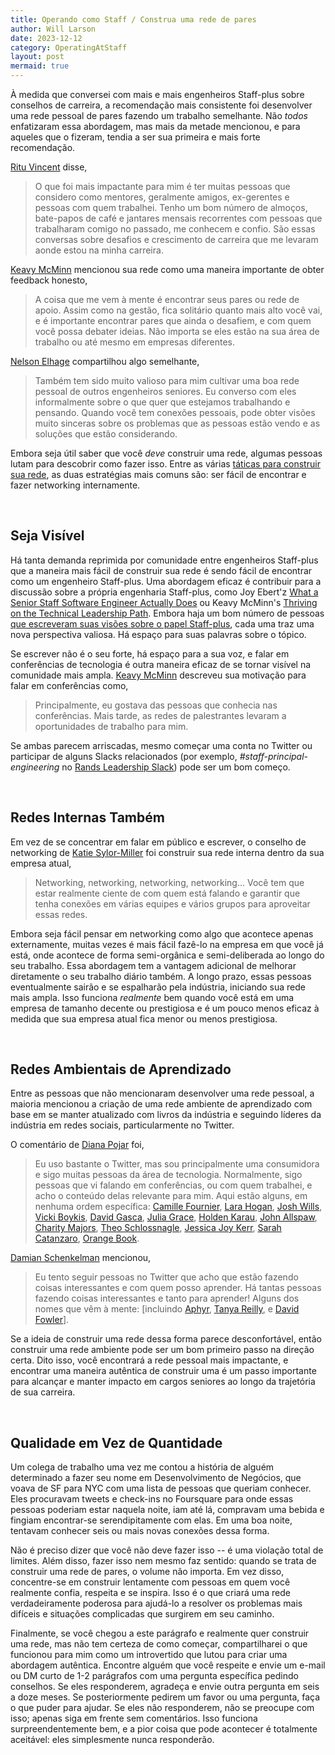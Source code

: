 ```yaml
---
title: Operando como Staff / Construa uma rede de pares
author: Will Larson 
date: 2023-12-12
category: OperatingAtStaff
layout: post
mermaid: true
---
```


À medida que conversei com mais e mais engenheiros Staff-plus sobre conselhos de carreira, a recomendação mais consistente foi desenvolver uma rede pessoal de pares fazendo um trabalho semelhante. Não *todos* enfatizaram essa abordagem, mas mais da metade mencionou, e para aqueles que o fizeram, tendia a ser sua primeira e mais forte recomendação.

[Ritu Vincent](https://staffeng.com/stories/ritu-vincent) disse,

> O que foi mais impactante para mim é ter muitas pessoas que considero como mentores, geralmente amigos, ex-gerentes e pessoas com quem trabalhei. Tenho um bom número de almoços, bate-papos de café e jantares mensais recorrentes com pessoas que trabalharam comigo no passado, me conhecem e confio. São essas conversas sobre desafios e crescimento de carreira que me levaram aonde estou na minha carreira.

[Keavy McMinn](https://staffeng.com/stories/keavy-mcminn) mencionou sua rede como uma maneira importante de obter feedback honesto,

> A coisa que me vem à mente é encontrar seus pares ou rede de apoio. Assim como na gestão, fica solitário quanto mais alto você vai, e é importante encontrar pares que ainda o desafiem, e com quem você possa debater ideias. Não importa se eles estão na sua área de trabalho ou até mesmo em empresas diferentes.

[Nelson Elhage](https://staffeng.com/stories/nelson-elhage) compartilhou algo semelhante,

> Também tem sido muito valioso para mim cultivar uma boa rede pessoal de outros engenheiros seniores. Eu converso com eles informalmente sobre o que quer que estejamos trabalhando e pensando. Quando você tem conexões pessoais, pode obter visões muito sinceras sobre os problemas que as pessoas estão vendo e as soluções que estão considerando.

Embora seja útil saber que você *deve* construir uma rede, algumas pessoas lutam para descobrir como fazer isso. Entre as várias [táticas para construir sua rede](https://lethain.com/meeting-people/), as duas estratégias mais comuns são: ser fácil de encontrar e fazer networking internamente.

<br>

## Seja Visível

Há tanta demanda reprimida por comunidade entre engenheiros Staff-plus que a maneira mais fácil de construir sua rede é sendo fácil de encontrar como um engenheiro Staff-plus. Uma abordagem eficaz é contribuir para a discussão sobre a própria engenharia Staff-plus, como Joy Ebert'z [What a Senior Staff Software Engineer Actually Does](https://staffeng.com/stories/joy-ebertz) ou Keavy McMinn's [Thriving on the Technical Leadership Path](https://keavy.com/work/thriving-on-the-technical-leadership-path/). Embora haja um bom número de pessoas [que escreveram suas visões sobre o papel Staff-plus](https://staffeng.com/guides/learning-materials), cada uma traz uma nova perspectiva valiosa. Há espaço para suas palavras sobre o tópico.

Se escrever não é o seu forte, há espaço para a sua voz, e falar em conferências de tecnologia é outra maneira eficaz de se tornar visível na comunidade mais ampla. [Keavy McMinn](https://staffeng.com/stories/keavy-mcminn) descreveu sua motivação para falar em conferências como,

> Principalmente, eu gostava das pessoas que conhecia nas conferências. Mais tarde, as redes de palestrantes levaram a oportunidades de trabalho para mim.

Se ambas parecem arriscadas, mesmo começar uma conta no Twitter ou participar de alguns Slacks relacionados (por exemplo, _#staff-principal-engineering_ no [Rands Leadership Slack](https://randsinrepose.com/welcome-to-rands-leadership-slack/)) pode ser um bom começo.

<br>

## Redes Internas Também

Em vez de se concentrar em falar em público e escrever, o conselho de networking de [Katie Sylor-Miller](https://staffeng.com/stories/katie-sylor-miller) foi construir sua rede interna dentro da sua empresa atual,

> Networking, networking, networking, networking... Você tem que estar realmente ciente de com quem está falando e garantir que tenha conexões em várias equipes e vários grupos para aproveitar essas redes.

Embora seja fácil pensar em networking como algo que acontece apenas externamente, muitas vezes é mais fácil fazê-lo na empresa em que você já está, onde acontece de forma semi-orgânica e semi-deliberada ao longo do seu trabalho. Essa abordagem tem a vantagem adicional de melhorar diretamente o seu trabalho diário também. A longo prazo, essas pessoas eventualmente sairão e se espalharão pela indústria, iniciando sua rede mais ampla. Isso funciona *realmente* bem quando você está em uma empresa de tamanho decente ou prestigiosa e é um pouco menos eficaz à medida que sua empresa atual fica menor ou menos prestigiosa.

<br>

## Redes Ambientais de Aprendizado

Entre as pessoas que não mencionaram desenvolver uma rede pessoal, a maioria mencionou a criação de uma rede ambiente de aprendizado com base em se manter atualizado com livros da indústria e seguindo líderes da indústria em redes sociais, particularmente no Twitter.

O comentário de [Diana Pojar](https://staffeng.com/stories/diana-pojar) foi,

> Eu uso bastante o Twitter, mas sou principalmente uma consumidora e sigo muitas pessoas da área de tecnologia. Normalmente, sigo pessoas que vi falando em conferências, ou com quem trabalhei, e acho o conteúdo delas relevante para mim. Aqui estão alguns, em nenhuma ordem específica: [Camille Fournier](https://twitter.com/skamille), [Lara Hogan](https://twitter.com/lara_hogan), [Josh Wills](https://twitter.com/josh_wills), [Vicki Boykis](https://twitter.com/vboykis), [David Gasca](https://twitter.com/gasca), [Julia Grace](https://twitter.com/jewelia), [Holden Karau](https://twitter.com/holdenkarau), [John Allspaw](https://twitter.com/allspaw), [Charity Majors](https://twitter.com/mipsytipsy), [Theo Schlossnagle](https://twitter.com/postwait), [Jessica Joy Kerr](https://twitter.com/jessitron), [Sarah Catanzaro](https://twitter.com/sarahcat21), [Orange Book](https://twitter.com/orangebook_).

[Damian Schenkelman](https://staffeng.com/stories/damian-schenkelman) mencionou,

> Eu tento seguir pessoas no Twitter que acho que estão fazendo coisas interessantes e com quem posso aprender. Há tantas pessoas fazendo coisas interessantes e tanto para aprender! Alguns dos nomes que vêm à mente: [incluindo [Aphyr](https://twitter.com/aphyr), [Tanya Reilly](https://twitter.com/whereistanya), e [David Fowler](https://twitter.com/davidfowl)].

Se a ideia de construir uma rede dessa forma parece desconfortável, então construir uma rede ambiente pode ser um bom primeiro passo na direção certa. Dito isso, você encontrará a rede pessoal mais impactante, e encontrar uma maneira autêntica de construir uma é um passo importante para alcançar e manter impacto em cargos seniores ao longo da trajetória de sua carreira.

<br>

## Qualidade em Vez de Quantidade

Um colega de trabalho uma vez me contou a história de alguém determinado a fazer seu nome em Desenvolvimento de Negócios, que voava de SF para NYC com uma lista de pessoas que queriam conhecer. Eles procuravam tweets e check-ins no Foursquare para onde essas pessoas poderiam estar naquela noite, iam até lá, compravam uma bebida e fingiam encontrar-se serendipitamente com elas. Em uma boa noite, tentavam conhecer seis ou mais novas conexões dessa forma.

Não é preciso dizer que você não deve fazer isso -- é uma violação total de limites. Além disso, fazer isso nem mesmo faz sentido: quando se trata de construir uma rede de pares, o volume não importa. Em vez disso, concentre-se em construir lentamente com pessoas em quem você realmente confia, respeita e se inspira. Isso é o que criará uma rede verdadeiramente poderosa para ajudá-lo a resolver os problemas mais difíceis e situações complicadas que surgirem em seu caminho.

Finalmente, se você chegou a este parágrafo e realmente quer construir uma rede, mas não tem certeza de como começar, compartilharei o que funcionou para mim como um introvertido que lutou para criar uma abordagem autêntica. Encontre alguém que você respeite e envie um e-mail ou DM curto de 1-2 parágrafos com uma pergunta específica pedindo conselhos. Se eles responderem, agradeça e envie outra pergunta em seis a doze meses. Se posteriormente pedirem um favor ou uma pergunta, faça o que puder para ajudar. Se eles não responderem, não se preocupe com isso; apenas siga em frente sem comentários. Isso funciona surpreendentemente bem, e a pior coisa que pode acontecer é totalmente aceitável: eles simplesmente nunca responderão.
